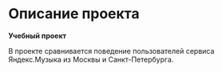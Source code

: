 <h1>Описание проекта</h1>
<b>Учебный проект</b>
<p>В проекте сравнивается поведение пользователей сервиса Яндекс.Музыка из Москвы и Санкт-Петербурга.</p>

